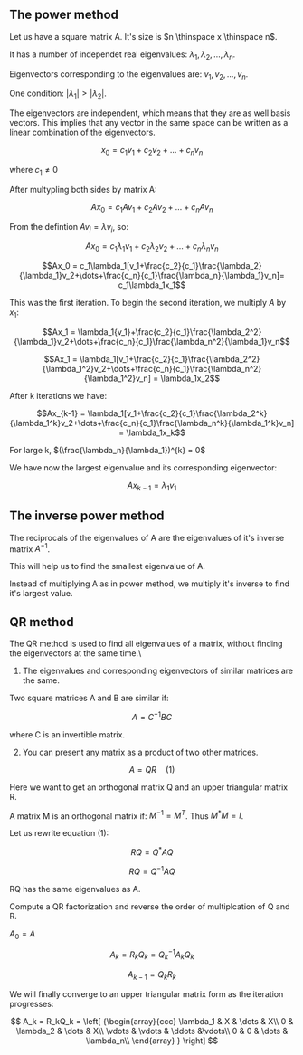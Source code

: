 ## The power method

Let us have a square matrix A. It's size is $n \thinspace x \thinspace	n$.

It has a number of independet real eigenvalues: $\lambda_1, \lambda_2, \dots, \lambda_n$.

Eigenvectors corresponding to the eigenvalues are: $v_1, v_2, \dots, v_n$.

One condition: $|\lambda_1| > |\lambda_2|$.

The eigenvectors are independent, which means that they are as well basis vectors. This implies that any vector in the same space can be written as a linear combination of the eigenvectors.

$$x_0 = c_1v_1+c_2v_2+\dots+c_nv_n$$

where $c_1\ne0$

After multypling both sides by matrix A:

$$Ax_0 = c_1Av_1+c_2Av_2+\dots+c_nAv_n$$

From the defintion $Av_i = \lambda{v_i}$, so:

$$Ax_0 = c_1\lambda_1v_1+c_2\lambda_2v_2+\dots+c_n\lambda_nv_n$$

$$Ax_0 = c_1\lambda_1[v_1+\frac{c_2}{c_1}\frac{\lambda_2}{\lambda_1}v_2+\dots+\frac{c_n}{c_1}\frac{\lambda_n}{\lambda_1}v_n]= c_1\lambda_1x_1$$

This was the first iteration. To begin the second iteration, we multiply $A$ by $x_1$:

$$Ax_1 = \lambda_1{v_1}+\frac{c_2}{c_1}\frac{\lambda_2^2}{\lambda_1}v_2+\dots+\frac{c_n}{c_1}\frac{\lambda_n^2}{\lambda_1}v_n$$

$$Ax_1 = \lambda_1[v_1+\frac{c_2}{c_1}\frac{\lambda_2^2}{\lambda_1^2}v_2+\dots+\frac{c_n}{c_1}\frac{\lambda_n^2}{\lambda_1^2}v_n] = \lambda_1x_2$$

After k iterations we have:

$$Ax_{k-1} = \lambda_1[v_1+\frac{c_2}{c_1}\frac{\lambda_2^k}{\lambda_1^k}v_2+\dots+\frac{c_n}{c_1}\frac{\lambda_n^k}{\lambda_1^k}v_n] = \lambda_1x_k$$


For large k, $(\frac{\lambda_n}{\lambda_1})^{k} = 0$

We have now the largest eigenvalue and its corresponding eigenvector:

$$Ax_{k-1} = {\lambda_1}v_1$$

## The inverse power method
The reciprocals of the eigenvalues of A are the eigenvalues of it's inverse matrix  $A^{-1}$.

This will help us to find the smallest eigenvalue of A.

Instead of multiplying A as in power method, we multiply it's inverse to find it's largest value.

## QR method

The QR method is used to find all eigenvalues of a matrix, without finding the eigenvectors at the same time.\\

1. The eigenvalues and corresponding eigenvectors of similar matrices are the same.

Two square matrices A and B are similar if:

$$A = C^{-1}BC$$

where C is an invertible matrix.

2. You can present any matrix as a product of two other matrices. 

$$A = QR \quad (1)$$

Here we want to get an orthogonal matrix Q and an upper triangular matrix R.

A matrix M is an orthogonal matrix if: $M^{-1} = M^T$. Thus $M^*M = I$.

Let us rewrite equation (1):

$$RQ = Q^*AQ$$

$$RQ = Q^{-1}AQ$$ 

RQ has the same eigenvalues as A.

Compute a QR factorization and reverse the order of multiplcation of Q and R.

$A_0 = A$

$$A_k = R_kQ_k = Q^{-1}_kA_kQ_k$$

$$A_{k-1}=Q_kR_k$$

We will finally converge to an upper triangular matrix form as the iteration progresses:

$$
 A_k = R_kQ_k = \left[ {\begin{array}{ccc}
\lambda_1 & X & \dots & X\\
0 & \lambda_2 & \dots & X\\
\vdots & \vdots & \ddots &\vdots\\
0 & 0 & \dots & \lambda_n\\
  \end{array} } \right]
$$
